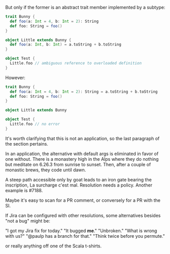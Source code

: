 But only if the former is an abstract trait member implemented by a subtype:

```scala
trait Bunny {
  def foo(a: Int = 4, b: Int = 2): String
  def foo: String = foo()
}

object Little extends Bunny {
  def foo(a: Int, b: Int) = a.toString + b.toString
}

object Test {
  Little.foo // ambiguous reference to overloaded definition
}
```

However:

```scala
trait Bunny {
  def foo(a: Int = 4, b: Int = 2): String = a.toString + b.toString
  def foo: String = foo()
}

object Little extends Bunny

object Test {
  Little.foo // no error
}
```
It's worth clarifying that this is not an application, so the last paragraph of the section pertains.

In an application, the alternative with default args is eliminated in favor of one without.
There is a monastery high in the Alps where they do nothing but meditate on 6.26.3 from sunrise to sunset.  Then, after a couple of monastic brews, they code until dawn.

A steep path accessible only by goat leads to an iron gate bearing the inscription, La surcharge c'est mal.
Resolution needs a policy.  Another example is #7188.

Maybe it's easy to scan for a PR comment, or conversely for a PR with the SI.

If Jira can be configured with other resolutions, some alternatives besides "not a bug" might be:

"I got my Jira fix for today."
"It bugged **me**."
"Unbroken."
"What is wrong with us?"
"@paulp has a branch for that."
"Think twice before you permute."

or really anything off one of the Scala t-shirts.
